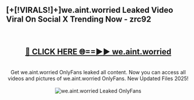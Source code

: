 <h2>[+[!VIRALS!]+]we.aint.worried Leaked Video Viral On Social X Trending Now - zrc92</h2>
<br>
<div align="center">
<h2><a href="https://libra.edu.pl?we.aint.worried" rel="nofollow">🔴 CLICK HERE 🌐==►► we.aint.worried</a></h2>
<br>
Get we.aint.worried OnlyFans leaked all content. Now you can access all videos and pictures of we.aint.worried OnlyFans. New Updated Files 2025!
<br>
<br>
<a href="https://libra.edu.pl?we.aint.worried" rel="nofollow" data-target="animated-image.originalLink"><img src="https://i.ibb.co.com/WyWwxjT/player-gif2.gif" alt="we.aint.worried Leaked OnlyFans" style="max-width: 100%; display: inline-block;" data-target="animated-image.originalImage"></a>
</div>
<br>